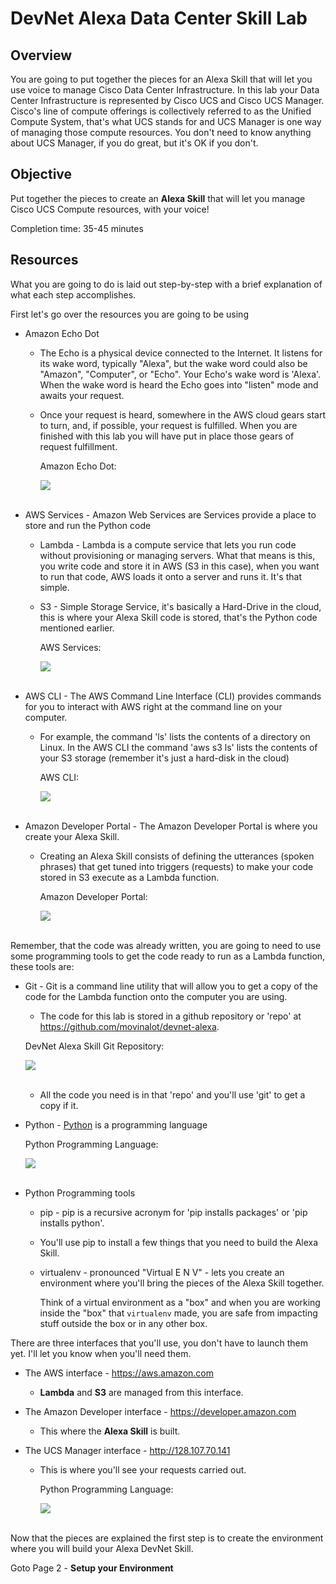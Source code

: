 # DevNet Alexa Data Center Skill Lab

## Overview
You are going to put together the pieces for an Alexa Skill that will let you use voice to manage Cisco Data Center Infrastructure.  In this lab your Data Center Infrastructure is represented by Cisco UCS and Cisco UCS Manager. Cisco's line of compute offerings is collectively referred to as the Unified Compute System, that's what UCS stands for and UCS Manager is one way of managing those compute resources. You don't need to know anything about UCS Manager, if you do great, but it's OK if you don't.

## Objective
Put together the pieces to create an **Alexa Skill** that will let you manage Cisco UCS Compute resources, with your voice!

Completion time: 35-45 minutes

## Resources
What you are going to do is laid out step-by-step with a brief explanation of what each step accomplishes.

First let's go over the resources you are going to be using

  - Amazon Echo Dot

    - The Echo is a physical device connected to the Internet.  It listens for its wake word, typically "Alexa", but the wake word could also be "Amazon", "Computer", or "Echo". Your Echo's wake word is 'Alexa'. When the wake word is heard the Echo goes into "listen" mode and awaits your request.

    - Once your request is heard, somewhere in the AWS cloud gears start to turn, and, if possible, your request is fulfilled. When you are finished with this lab you will have put in place those gears of request fulfillment.

      Amazon Echo Dot:

      ![](assets/images/image-01.jpg)<br/><br/>

  - AWS Services - Amazon Web Services are Services provide a place to store and run the Python code

    - Lambda - Lambda is a compute service that lets you run code without provisioning or managing servers. What that means is this, you write code and store it in AWS (S3 in this case), when you want to run that code, AWS loads it onto a server and runs it. It's that simple.

    - S3 - Simple Storage Service, it's basically a Hard-Drive in the cloud, this is where your Alexa Skill code is stored, that's the Python code mentioned earlier.

      AWS Services:

      ![](assets/images/image-02.jpg)<br/><br/>

  - AWS CLI - The AWS Command Line Interface (CLI) provides commands for you to interact with AWS right at the command line on your computer.

    - For example, the command 'ls' lists the contents of a directory on Linux. In the AWS CLI the command 'aws s3 ls' lists the contents of your S3 storage (remember it's just a hard-disk in the cloud)

      AWS CLI:

      ![](assets/images/image-03.jpg)<br/><br/>

  - Amazon Developer Portal - The Amazon Developer Portal is where you create your Alexa Skill.

    - Creating an Alexa Skill consists of defining the utterances (spoken phrases) that get tuned into triggers (requests) to make your code stored in S3 execute as a Lambda function.

      Amazon Developer Portal:

      ![](assets/images/image-04.jpg)<br/><br/>

Remember, that the code was already written, you are going to need to use some programming tools to get the code ready to run as a Lambda function, these tools are:

  - Git - Git is a command line utility that will allow you to get a copy of the code for the Lambda function onto the computer you are using.

    - The code for this lab is stored in a github repository or 'repo' at https://github.com/movinalot/devnet-alexa.

    DevNet Alexa Skill Git Repository:

    ![](assets/images/image-05.jpg)<br/><br/>

    - All the code you need is in that 'repo' and you'll use 'git' to get a copy if it.

  - Python - [Python](https://www.python.org/) is a programming language

      Python Programming Language:

      ![](assets/images/image-06.jpg)<br/><br/>

  - Python Programming tools

    - pip - pip is a recursive acronym for 'pip installs packages' or 'pip installs python'.

    - You'll use pip to install a few things that you need to build the Alexa Skill.

    - virtualenv - pronounced "Virtual E N V" - lets you create an environment where you'll bring the pieces of the Alexa Skill together.

      Think of a virtual environment as a "box" and when you are working inside the "box" that `virtualenv` made, you are safe from impacting stuff outside the box or in any other box.

There are three interfaces that you'll use, you don't have to launch them yet. I'll let you know when you'll need them.

  - The AWS interface - https://aws.amazon.com
    - **Lambda** and **S3** are managed from this interface.

  - The Amazon Developer interface - https://developer.amazon.com
    - This where the **Alexa Skill** is built.

  - The UCS Manager interface - http://128.107.70.141
    - This is where you'll see your requests carried out.

      Python Programming Language:

      ![](assets/images/image-07.jpg)<br/><br/>

Now that the pieces are explained the first step is to create the environment where you will build your Alexa DevNet Skill.

Goto Page 2 - **Setup your Environment**
